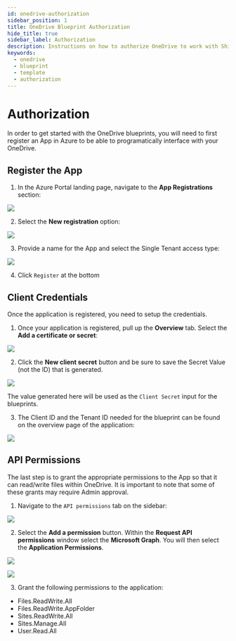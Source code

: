 ```yaml
---
id: onedrive-authorization
sidebar_position: 1
title: OneDrive Blueprint Authorization
hide_title: true
sidebar_label: Authorization
description: Instructions on how to authorize OneDrive to work with Shipyard's low-code OneDrive templates.
keywords:
  - onedrive
  - blueprint
  - template
  - authorization
---
```


#  Authorization

In order to get started with the OneDrive blueprints, you will need to first register an App in Azure to be able to programatically interface with your OneDrive. 

## Register the App
1. In the Azure Portal landing page, navigate to the **App Registrations** section:

![](https://cdn.sanity.io/images/2xyydva6/dev/a36cab9abea70cfb7facd71e591aa6e330e7abc1-1192x609.png?w=450)

2. Select the **New registration** option:

![](https://cdn.sanity.io/images/2xyydva6/dev/1de36ebf5ffb8155ce16c60852b2f2756f466d60-854x192.png?w=450)

3. Provide a name for the App and select the Single Tenant access type:

![](https://cdn.sanity.io/images/2xyydva6/dev/bbaa3cc9c8f2d83938f7ba54e0d85100cadd3218-842x444.png?w=450)

4. Click `Register` at the bottom


## Client Credentials
Once the application is registered, you need to setup the credentials.

1. Once your application is registered, pull up the **Overview** tab. Select the **Add a certificate or secret**:

![](https://cdn.sanity.io/images/2xyydva6/dev/d8b0bc106e12955a7423c923e8238dbc823efad6-502x175.png?w=450)

2. Click the **New client secret** button and be sure to save the Secret Value (not the ID) that is generated. 

![](https://cdn.sanity.io/images/2xyydva6/dev/257f439b47e259509b4706a927463ebd85507fbf-1051x115.png?w=450)

The value generated here will be used as the `Client Secret` input for the blueprints. 

3. The Client ID and the Tenant ID needed for the blueprint can be found on the overview page of the application:

![](https://cdn.sanity.io/images/2xyydva6/dev/4b8a5f6cf2bb474df32a8c31ce111ce22b22af44-554x191.png?w=450)


## API Permissions
The last step is to grant the appropriate permissions to the App so that it can read/write files within OneDrive. It is important to note that some of these grants may require Admin approval. 

1. Navigate to the `API permissions` tab on the sidebar:

![](https://cdn.sanity.io/images/2xyydva6/dev/ce541e071e553f00d0ce747f7c311354356f7f24-270x563.png?w=450)

2. Select the **Add a permission** button. Within the **Request API permissions** window select the **Microsoft Graph**. You will then select the **Application Permissions**.

![](https://cdn.sanity.io/images/2xyydva6/dev/16eb41fdc02e03c3695f7df5746eb1c4bc626846-831x336.png?w=450)

![](https://cdn.sanity.io/images/2xyydva6/dev/d20cf24748e0a72bd9bf7bb34146f59fa4d287f3-845x269.png?w=450)

3. Grant the following permissions to the application:
- Files.ReadWrite.All
- Files.ReadWrite.AppFolder
- Sites.ReadWrite.All
- Sites.Manage.All
- User.Read.All

